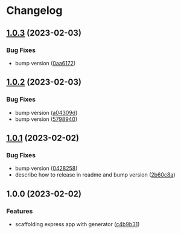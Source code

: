 # Changelog

## [1.0.3](https://github.com/0xdbe-example/express-release-please/compare/v1.0.2...v1.0.3) (2023-02-03)


### Bug Fixes

* bump version ([0aa6172](https://github.com/0xdbe-example/express-release-please/commit/0aa61727fa3630a4fd80cb22a78e00023e012bcd))

## [1.0.2](https://github.com/0xdbe-example/express-release-please/compare/v1.0.1...v1.0.2) (2023-02-03)


### Bug Fixes

* bump version ([a04309d](https://github.com/0xdbe-example/express-release-please/commit/a04309d615c7670f64405822380870af71af7090))
* bump version ([5798940](https://github.com/0xdbe-example/express-release-please/commit/5798940a65fd77c36eda25088a4de0bc855d8c19))

## [1.0.1](https://github.com/0xdbe-example/express-release-please/compare/v1.0.0...v1.0.1) (2023-02-02)


### Bug Fixes

* bump version ([0428258](https://github.com/0xdbe-example/express-release-please/commit/04282588e3ab08bb3ac694fa4343bf7c5f048555))
* describe how to release in readme and bump version ([2b60c8a](https://github.com/0xdbe-example/express-release-please/commit/2b60c8a4aaf64a6dcb98a7e18c87b0558c27d5e2))

## 1.0.0 (2023-02-02)


### Features

* scaffolding express app with generator ([c4b9b31](https://github.com/0xdbe-example/express-release-please/commit/c4b9b31666ca5639dea540643bdb8c81b4ca713a))
